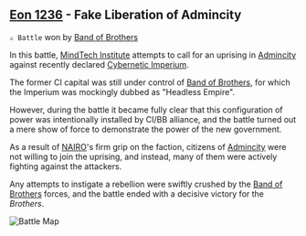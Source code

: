 ## [Eon 1236](<https://zeithalt.github.io/t/#eon1236>) - Fake Liberation of Admincity

`⚔️ Battle` won by [Band of Brothers](<https://zeithalt.github.io/r/band_of_brothers.html>)

In this battle, [MindTech Institute](<https://zeithalt.github.io/r/mindtech_institute.html>)
attempts to call for an uprising in [Admincity](<https://zeithalt.github.io/r/admincity.html>) against recently declared [Cybernetic Imperium](<https://zeithalt.github.io/t/#eon1221>).

The former CI capital was still under control of [Band of Brothers](<https://zeithalt.github.io/r/band_of_brothers.html>), for which the Imperium was mockingly dubbed as "Headless Empire".

However, during the battle it became fully clear that this configuration of power was intentionally installed by CI/BB alliance, and the battle turned out a mere show of force to demonstrate the power of the new government.

As a result of [NAIRO](<https://zeithalt.github.io/r/nairo.html>)'s firm grip on the faction, citizens of [Admincity](<https://zeithalt.github.io/r/admincity.html>) were not willing to join the uprising, and instead, many of them were actively fighting against the attackers.

Any attempts to instigate a rebellion were swiftly crushed by the [Band of Brothers](<https://zeithalt.github.io/r/band_of_brothers.html>) forces, and the battle ended with a decisive victory for the _Brothers_.

![Battle Map](https://zeithalt.github.io/t/m/eon1236.png)

<!---
type: battle
number: 107
place: admincity
-->